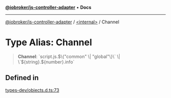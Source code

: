 [**@iobroker/js-controller-adapter**](../../README.md) • **Docs**

***

[@iobroker/js-controller-adapter](../../globals.md) / [\<internal\>](../README.md) / Channel

# Type Alias: Channel

> **Channel**: \`script.js.$\{"common" \| "global"\}\` \| \`$\{string\}.$\{number\}.info\`

## Defined in

[types-dev/objects.d.ts:73](https://github.com/ioBroker/ioBroker.js-controller/blob/5cf8c0f8f818a3bd00a8d0bf4c2516676b695603/packages/types-dev/objects.d.ts#L73)
